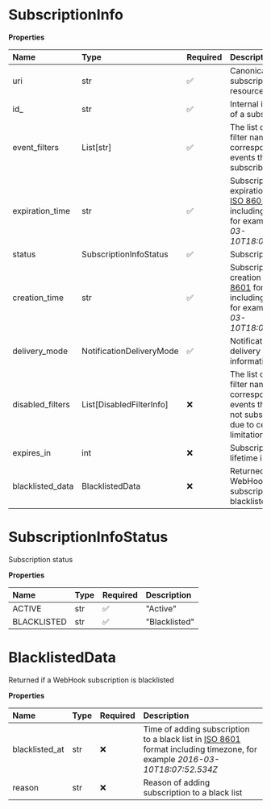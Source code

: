 # SubscriptionInfo

**Properties**

| Name             | Type                     | Required | Description                                                                                                                                          |
| :--------------- | :----------------------- | :------- | :--------------------------------------------------------------------------------------------------------------------------------------------------- |
| uri              | str                      | ✅       | Canonical URI of a subscription resource                                                                                                             |
| id\_             | str                      | ✅       | Internal identifier of a subscription                                                                                                                |
| event_filters    | List[str]                | ✅       | The list of event filter names corresponding to events the user is subscribed to                                                                     |
| expiration_time  | str                      | ✅       | Subscription expiration time in [ISO 8601](https://en.wikipedia.org/wiki/ISO_8601) format including timezone, for example _2016-03-10T18:07:52.534Z_ |
| status           | SubscriptionInfoStatus   | ✅       | Subscription status                                                                                                                                  |
| creation_time    | str                      | ✅       | Subscription creation time in [ISO 8601](https://en.wikipedia.org/wiki/ISO_8601) format including timezone, for example _2016-03-10T18:07:52.534_    |
| delivery_mode    | NotificationDeliveryMode | ✅       | Notification delivery transport information                                                                                                          |
| disabled_filters | List[DisabledFilterInfo] | ❌       | The list of event filter names corresponding to events the user is not subscribed to due to certain limitations                                      |
| expires_in       | int                      | ❌       | Subscription lifetime in seconds                                                                                                                     |
| blacklisted_data | BlacklistedData          | ❌       | Returned if a WebHook subscription is blacklisted                                                                                                    |

# SubscriptionInfoStatus

Subscription status

**Properties**

| Name        | Type | Required | Description   |
| :---------- | :--- | :------- | :------------ |
| ACTIVE      | str  | ✅       | "Active"      |
| BLACKLISTED | str  | ✅       | "Blacklisted" |

# BlacklistedData

Returned if a WebHook subscription is blacklisted

**Properties**

| Name           | Type | Required | Description                                                                                                                                                         |
| :------------- | :--- | :------- | :------------------------------------------------------------------------------------------------------------------------------------------------------------------ |
| blacklisted_at | str  | ❌       | Time of adding subscription to a black list in [ISO 8601](https://en.wikipedia.org/wiki/ISO_8601) format including timezone, for example _2016-03-10T18:07:52.534Z_ |
| reason         | str  | ❌       | Reason of adding subscription to a black list                                                                                                                       |

<!-- This file was generated by liblab | https://liblab.com/ -->
